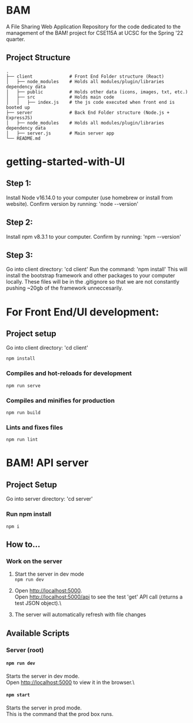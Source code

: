 # BAM
A File Sharing Web Application
  Repository for the code dedicated to the management of the BAM! project for CSE115A at UCSC for the Spring '22 quarter.

## Project Structure
    .
    ├── client              # Front End Folder structure (React)
    │   ├── node_modules    # Holds all modules/plugin/libraries dependency data
    │   ├── public          # Holds other data (icons, images, txt, etc.)
    │   ├── src             # Holds main code
    │   │   ├── index.js    # the js code executed when front end is booted up
    ├── server              # Back End Folder structure (Node.js + ExpressJS)
    │   ├── node_modules    # Holds all modules/plugin/libraries dependency data
    │   ├── server.js       # Main server app      
    └── README.md

# getting-started-with-UI
## Step 1:
  Install Node v16.14.0 to your computer (use homebrew or install from website). Confirm version by running: 'node --version'
## Step 2:
  Install npm v8.3.1 to your computer. Confirm by running: 'npm --version'
## Step 3:
  Go into client directory: 'cd client'
  Run the command: 'npm install'
  This will install the bootstrap framework and other packages to your computer locally. These files will be in the .gitignore so that we are not constantly pushing ~20gb of the framework unneccesarily.


# For Front End/UI development:

## Project setup
  Go into client directory: 'cd client'
```
npm install
```

### Compiles and hot-reloads for development
```
npm run serve
```

### Compiles and minifies for production
```
npm run build
```

### Lints and fixes files
```
npm run lint
```
# BAM! API server

## Project Setup
  Go into server directory: 'cd server'
### Run npm install

`npm i`
## How to...

### Work on the server

1. Start the server in dev mode\
`npm run dev`

2. Open [http://localhost:5000](http://localhost:5000). \
Open [http://localhost:5000/api](http://localhost:5000/api) to see the test 'get' API call (returns a test JSON object).\

3. The server will automatically refresh with file changes

## Available Scripts

### Server (root)

#### `npm run dev`

Starts the server in dev mode.\
Open [http://localhost:5000](http://localhost:5000) to view it in the browser.\

#### `npm start`

Starts the server in prod mode.\
This is the command that the prod box runs.



